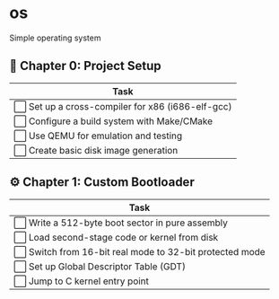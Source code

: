 # os
Simple operating system

## 🧱 Chapter 0: Project Setup

| Task                                         |
|----------------------------------------------|
| ⬜ Set up a cross-compiler for x86 (i686-elf-gcc)              |
| ⬜ Configure a build system with Make/CMake                    |
| ⬜ Use QEMU for emulation and testing                         |
| ⬜ Create basic disk image generation                         |

## ⚙️ Chapter 1: Custom Bootloader

| Task                                         |
|----------------------------------------------|
| ⬜ Write a 512-byte boot sector in pure assembly              |
| ⬜ Load second-stage code or kernel from disk                 |
| ⬜ Switch from 16-bit real mode to 32-bit protected mode      |
| ⬜ Set up Global Descriptor Table (GDT)                       |
| ⬜ Jump to C kernel entry point                               |
